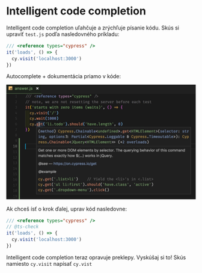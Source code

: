 # Intelligent code completion

Intelligent code completion uľahčuje a zrýchľuje písanie kódu. Skús si upraviť `test.js` podľa nasledovného príkladu:

```javascript
/// <reference types="cypress" />
it('loads', () => {
  cy.visit('localhost:3000')
})
```

Autocomplete + dokumentácia priamo v kóde:

![](../.gitbook/assets/cy-get-intellisense%20%283%29.jpeg)

Ak chceš ísť o krok ďalej, uprav kód nasledovne:

```javascript
/// <reference types="cypress" />
// @ts-check
it('loads', () => {
  cy.visit('localhost:3000')
})
```

Intelligent code completion teraz opravuje preklepy. Vyskúšaj si to! Skús namiesto `cy.visit` napísať `cy.vist`

